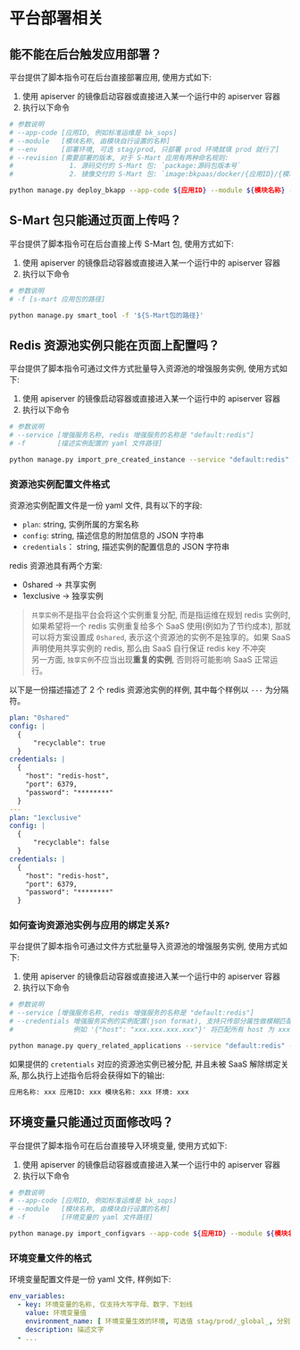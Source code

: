 # 平台部署相关

## 能不能在后台触发应用部署？

平台提供了脚本指令可在后台直接部署应用, 使用方式如下:

1. 使用 apiserver 的镜像启动容器或直接进入某一个运行中的 apiserver 容器
2. 执行以下命令

```bash
# 参数说明
# --app-code [应用ID, 例如标准运维是 bk_sops]
# --module   [模块名称, 由模块自行设置的名称]
# --env      [部署环境, 可选 stag/prod, 只部署 prod 环境就填 prod 就行了]
# --revision [需要部署的版本, 对于 S-Mart 应用有两种命名规则:
#              1. 源码交付的 S-Mart 包: `package:源码包版本号`
#              2. 镜像交付的 S-Mart 包: `image:bkpaas/docker/{应用ID}/{模块名称}:{源码包版本}`

python manage.py deploy_bkapp --app-code ${应用ID} --module ${模块名称} --env prod --revision ${源码包版本}
```

## S-Mart 包只能通过页面上传吗？

平台提供了脚本指令可在后台直接上传 S-Mart 包, 使用方式如下:

1. 使用 apiserver 的镜像启动容器或直接进入某一个运行中的 apiserver 容器
2. 执行以下命令

```bash
# 参数说明
# -f [s-mart 应用包的路径]

python manage.py smart_tool -f '${S-Mart包的路径}'
```

## Redis 资源池实例只能在页面上配置吗？

平台提供了脚本指令可通过文件方式批量导入资源池的增强服务实例, 使用方式如下:

1. 使用 apiserver 的镜像启动容器或直接进入某一个运行中的 apiserver 容器
2. 执行以下命令

```bash
# 参数说明
# --service [增强服务名称, redis 增强服务的名称是 "default:redis"]
# -f        [描述实例配置的 yaml 文件路径]

python manage.py import_pre_created_instance --service "default:redis" -f ${实例配置文件路径}
```

### 资源池实例配置文件格式

资源池实例配置文件是一份 yaml 文件, 具有以下的字段:

- `plan`: string, 实例所属的方案名称
- `config`: string, 描述信息的附加信息的 JSON 字符串
- `credentials`： string, 描述实例的配置信息的 JSON 字符串

redis 资源池具有两个方案:

- 0shared -> 共享实例
- 1exclusive -> 独享实例

> `共享实例`不是指平台会将这个实例重复分配, 而是指运维在规划 redis 实例时, 如果希望将一个 redis 实例重复给多个 SaaS
> 使用(例如为了节约成本), 那就可以将方案设置成 `0shared`, 表示这个资源池的实例不是独享的。如果 SaaS 声明使用共享实例的
> redis, 那么由 SaaS 自行保证 redis key 不冲突   
> 另一方面, `独享实例`不应当出现**重复的实例**, 否则将可能影响 SaaS 正常运行。


以下是一份描述描述了 2 个 redis 资源池实例的样例, 其中每个样例以 `---` 为分隔符。

```yaml
plan: "0shared"
config: |
  {
      "recyclable": true
  }
credentials: |
  {
    "host": "redis-host",
    "port": 6379,
    "password": "********"
  }
---
plan: "1exclusive"
config: |
  {
      "recyclable": false
  }
credentials: |
  {
    "host": "redis-host",
    "port": 6379,
    "password": "********"
  }
```

### 如何查询资源池实例与应用的绑定关系?

平台提供了脚本指令可通过文件方式批量导入资源池的增强服务实例, 使用方式如下:

1. 使用 apiserver 的镜像启动容器或直接进入某一个运行中的 apiserver 容器
2. 执行以下命令

```bash
# 参数说明
# --service [增强服务名称, redis 增强服务的名称是 "default:redis"]
# --credentials 增强服务实例的实例配置(json format), 支持只传部分属性做模糊匹配, 
#               例如 '{"host": "xxx.xxx.xxx.xxx"}' 将匹配所有 host 为 xxx.xxx.xxx.xxx 的实例

python manage.py query_related_applications --service "default:redis" --credentials '{"host": "xxx.xxx.xxx.xxx"}'
```

如果提供的 `cretentials` 对应的资源池实例已被分配, 并且未被 SaaS 解除绑定关系, 那么执行上述指令后将会获得如下的输出:

```bash
应用名称: xxx 应用ID: xxx 模块名称: xxx 环境: xxx
```

## 环境变量只能通过页面修改吗？

平台提供了脚本指令可在后台直接导入环境变量, 使用方式如下:

1. 使用 apiserver 的镜像启动容器或直接进入某一个运行中的 apiserver 容器
2. 执行以下命令

```bash
# 参数说明
# --app-code [应用ID, 例如标准运维是 bk_sops]
# --module   [模块名称, 由模块自行设置的名称]
# -f         [环境变量的 yaml 文件路径]

python manage.py import_configvars --app-code ${应用ID} --module ${模块名称} -f ${环境变量文件路径}
```

### 环境变量文件的格式

环境变量配置文件是一份 yaml 文件, 样例如下:

```yaml
env_variables:
  - key: 环境变量的名称, 仅支持大写字母、数字、下划线
    value: 环境变量值
    environment_name: [ 环境变量生效的环境, 可选值 stag/prod/_global_, 分别对应 预发布环境/生产环境/所有环境 ]
    description: 描述文字
  - ...
```
